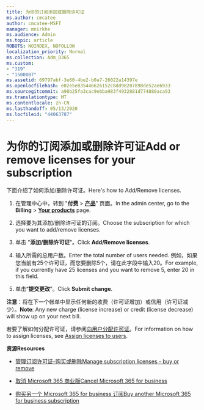 ```yaml
---
title: 为你的订阅添加或删除许可证
ms.author: cmcatee
author: cmcatee-MSFT
manager: mnirkhe
ms.audience: Admin
ms.topic: article
ROBOTS: NOINDEX, NOFOLLOW
localization_priority: Normal
ms.collection: Adm_O365
ms.custom:
- "319"
- "1500007"
ms.assetid: 69797abf-3e60-4be2-b0a7-26022a14397e
ms.openlocfilehash: e02e5e835446626152c8dd98207898de52ae6933
ms.sourcegitcommit: a98b25fa3cac9ebba983f4932881d774880aca93
ms.translationtype: MT
ms.contentlocale: zh-CN
ms.lasthandoff: 05/13/2020
ms.locfileid: "44063787"
---
```

# <a name="add-or-remove-licenses-for-your-subscription"></a><span data-ttu-id="02c5f-102">为你的订阅添加或删除许可证</span><span class="sxs-lookup"><span data-stu-id="02c5f-102">Add or remove licenses for your subscription</span></span>

<span data-ttu-id="02c5f-103">下面介绍了如何添加/删除许可证。</span><span class="sxs-lookup"><span data-stu-id="02c5f-103">Here's how to Add/Remove licenses.</span></span>
  
1. <span data-ttu-id="02c5f-104">在管理中心中，转到 "**付费** \> **[产品](https://go.microsoft.com/fwlink/p/?linkid=842054)**" 页面。</span><span class="sxs-lookup"><span data-stu-id="02c5f-104">In the admin center, go to the **Billing** \> **[Your products](https://go.microsoft.com/fwlink/p/?linkid=842054)** page.</span></span>

2. <span data-ttu-id="02c5f-105">选择要为其添加/删除许可证的订阅。</span><span class="sxs-lookup"><span data-stu-id="02c5f-105">Choose the subscription for which you want to add/remove licenses.</span></span>

3. <span data-ttu-id="02c5f-106">单击 "**添加/删除许可证**"。</span><span class="sxs-lookup"><span data-stu-id="02c5f-106">Click **Add/Remove licenses**.</span></span>

4. <span data-ttu-id="02c5f-107">输入所需的总用户数。</span><span class="sxs-lookup"><span data-stu-id="02c5f-107">Enter the total number of users needed.</span></span> <span data-ttu-id="02c5f-108">例如，如果您当前有25个许可证，而您要删除5个，请在此字段中输入20。</span><span class="sxs-lookup"><span data-stu-id="02c5f-108">For example, if you currently have 25 licenses and you want to remove 5, enter 20 in this field.</span></span>

5. <span data-ttu-id="02c5f-109">单击“**提交更改**”。</span><span class="sxs-lookup"><span data-stu-id="02c5f-109">Click **Submit change**.</span></span>

<span data-ttu-id="02c5f-110">**注意**：将在下一个帐单中显示任何新的收费（许可证增加）或信用（许可证减少）。</span><span class="sxs-lookup"><span data-stu-id="02c5f-110">**Note**: Any new charge (license increase) or credit (license decrease) will show up on your next bill.</span></span>

<span data-ttu-id="02c5f-111">若要了解如何分配许可证，请参阅[向用户分配许可证](https://docs.microsoft.com/microsoft-365/admin/manage/assign-licenses-to-users)。</span><span class="sxs-lookup"><span data-stu-id="02c5f-111">For information on how to assign licenses, see [Assign licenses to users](https://docs.microsoft.com/microsoft-365/admin/manage/assign-licenses-to-users).</span></span>

<span data-ttu-id="02c5f-112">**资源**</span><span class="sxs-lookup"><span data-stu-id="02c5f-112">**Resources**</span></span>
  
- [<span data-ttu-id="02c5f-113">管理订阅许可证-购买或删除</span><span class="sxs-lookup"><span data-stu-id="02c5f-113">Manage subscription licenses - buy or remove</span></span>](https://docs.microsoft.com/microsoft-365/commerce/licenses/buy-licenses)

- [<span data-ttu-id="02c5f-114">取消 Microsoft 365 商业版</span><span class="sxs-lookup"><span data-stu-id="02c5f-114">Cancel Microsoft 365 for business</span></span>](https://support.office.com/article/Cancel-Office-365-for-business-b1bc0bef-4608-4601-813a-cdd9f746709a)

- [<span data-ttu-id="02c5f-115">购买另一个 Microsoft 365 for business 订阅</span><span class="sxs-lookup"><span data-stu-id="02c5f-115">Buy another Microsoft 365 for business subscription</span></span>](https://support.office.com/article/Buy-another-Office-365-for-business-subscription-fab3b86c-3359-4042-8692-5d4dc7550b7c)
